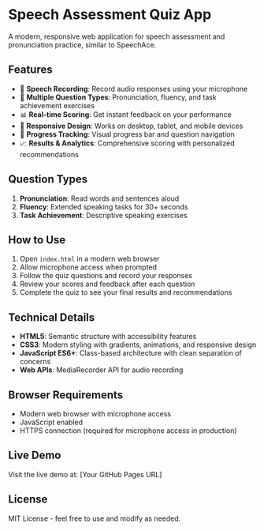 # Speech Assessment Quiz App

A modern, responsive web application for speech assessment and pronunciation practice, similar to SpeechAce.

## Features

- 🎤 **Speech Recording**: Record audio responses using your microphone
- 📝 **Multiple Question Types**: Pronunciation, fluency, and task achievement exercises
- 📊 **Real-time Scoring**: Get instant feedback on your performance
- 📱 **Responsive Design**: Works on desktop, tablet, and mobile devices
- 🎯 **Progress Tracking**: Visual progress bar and question navigation
- 📈 **Results & Analytics**: Comprehensive scoring with personalized recommendations

## Question Types

1. **Pronunciation**: Read words and sentences aloud
2. **Fluency**: Extended speaking tasks for 30+ seconds
3. **Task Achievement**: Descriptive speaking exercises

## How to Use

1. Open `index.html` in a modern web browser
2. Allow microphone access when prompted
3. Follow the quiz questions and record your responses
4. Review your scores and feedback after each question
5. Complete the quiz to see your final results and recommendations

## Technical Details

- **HTML5**: Semantic structure with accessibility features
- **CSS3**: Modern styling with gradients, animations, and responsive design
- **JavaScript ES6+**: Class-based architecture with clean separation of concerns
- **Web APIs**: MediaRecorder API for audio recording

## Browser Requirements

- Modern web browser with microphone access
- JavaScript enabled
- HTTPS connection (required for microphone access in production)

## Live Demo

Visit the live demo at: [Your GitHub Pages URL]

## License

MIT License - feel free to use and modify as needed.
